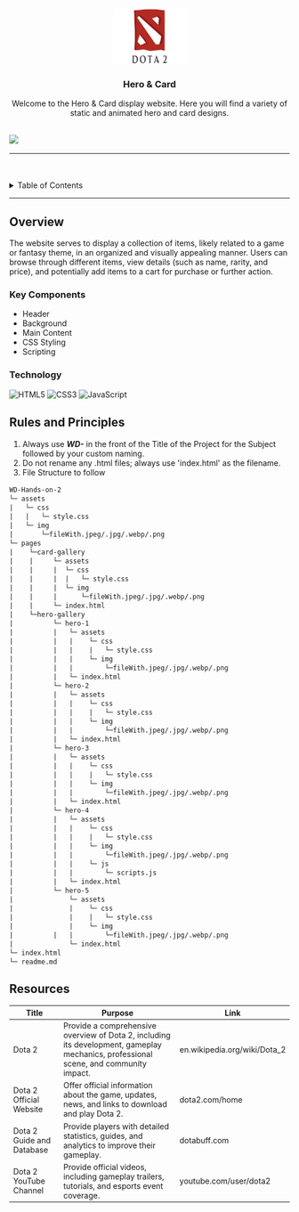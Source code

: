 <a name="readme-top">

<br/>

<br />
<div align="center">
  <a href="https://github.com/urfavbatman/">
  <!-- TODO: If you want to add logo or banner you can add it here -->
    <img src="/assets/img/Dota-2-Logo.png" alt="dota2" width="130" height="100">
  </a>
<!-- TODO: Change Title to the name of the title of your Project -->
  <h3 align="center">Hero & Card</h3>
</div>
<!-- TODO: Make a short description -->
<div align="center">
 Welcome to the Hero & Card display website. Here you will find a variety of static and animated hero and card designs.
</div>

<br />

<!-- TODO: Change the zyx-0314 into your github username  -->
<!-- TODO: Change the WD-Template-Project into the same name of your folder -->
![](https://visit-counter.vercel.app/counter.png?page=urfavbatman/WD-Hands-on-2)

---

<br />
<br />

<!-- TODO: If you want to add more layers for your readme -->
<details>
  <summary>Table of Contents</summary>
  <ol>
    <li>
      <a href="#overview">Overview</a>
      <ol>
        <li>
          <a href="#key-components">Key Components</a>
        </li>
        <li>
          <a href="#technology">Technology</a>
        </li>
      </ol>
    </li>
    <li>
      <a href="#rules-and-principles">Rules and Principles</a>
    </li>
    <li>
      <a href="#resources">Resources</a>
    </li>
  </ol>
</details>

---

## Overview

<!-- TODO: To be changed -->
<!-- The following are just sample -->

The website serves to display a collection of items, likely related to a game or fantasy theme, in an organized and visually appealing manner. Users can browse through different items, view details (such as name, rarity, and price), and potentially add items to a cart for purchase or further action.


### Key Components
<!-- TODO: List of Key Components -->
<!-- The following are just sample -->
- Header
- Background
- Main Content
- CSS Styling
- Scripting

### Technology
<!-- TODO: List of Technology Used -->
![HTML5](https://img.shields.io/badge/HTML-E34F26?style=for-the-badge&logo=html5&logoColor=white)
![CSS3](https://img.shields.io/badge/CSS-1572B6?style=for-the-badge&logo=css3&logoColor=white)
![JavaScript](https://img.shields.io/badge/JavaScript-F7DF1E?style=for-the-badge&logo=javascript&logoColor=white)

## Rules and Principles
1. Always use ***WD-*** in the front of the Title of the Project for the Subject followed by your custom naming.
2. Do not rename any .html files; always use 'index.html' as the filename.
3. File Structure to follow

```
WD-Hands-on-2
└─ assets
|   └─ css
|   |   └─ style.css
|   └─ img
|       └─fileWith.jpeg/.jpg/.webp/.png    
└─ pages
|    └─card-gallery
|    |     └─ assets
|    |     |  └─ css
|    |     |  |   └─ style.css
|    |     |  └─ img
|    |     |      └─fileWith.jpeg/.jpg/.webp/.png
|    |     └─ index.html
|    └─hero-gallery
|          └─ hero-1
|          |   └─ assets
|          |   |    └─ css
|          |   |    |   └─ style.css
|          |   |    └─ img
|          |   |        └─fileWith.jpeg/.jpg/.webp/.png
|          |   └─ index.html
|          └─ hero-2
|          |   └─ assets
|          |   |    └─ css
|          |   |    |   └─ style.css
|          |   |    └─ img
|          |   |        └─fileWith.jpeg/.jpg/.webp/.png
|          |   └─ index.html
|          └─ hero-3
|          |   └─ assets
|          |   |    └─ css
|          |   |    |   └─ style.css
|          |   |    └─ img
|          |   |        └─fileWith.jpeg/.jpg/.webp/.png
|          |   └─ index.html
|          └─ hero-4
|          |   └─ assets
|          |   |    └─ css
|          |   |    |   └─ style.css
|          |   |    └─ img
|          |   |        └─fileWith.jpeg/.jpg/.webp/.png
|          |   |    └─ js
|          |   |        └─ scripts.js
|          |   └─ index.html
|          └─ hero-5
|              └─ assets
|              |    └─ css
|              |    |   └─ style.css
|              |    └─ img
|          |   |        └─fileWith.jpeg/.jpg/.webp/.png
|              └─ index.html
└─ index.html
└─ readme.md
```

## Resources

<!-- TODO: Add References -->
| Title | Purpose | Link |
|-|-|-|
| Dota 2 | Provide a comprehensive overview of Dota 2, including its development, gameplay mechanics, professional scene, and community impact. | en.wikipedia.org/wiki/Dota_2 |
| Dota 2 Official Website | Offer official information about the game, updates, news, and links to download and play Dota 2. | dota2.com/home |
| Dota 2 Guide and Database  | Provide players with detailed statistics, guides, and analytics to improve their gameplay. | dotabuff.com |
| Dota 2 YouTube Channel | Provide official videos, including gameplay trailers, tutorials, and esports event coverage. | youtube.com/user/dota2 |